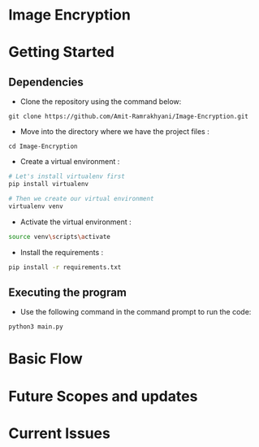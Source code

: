 # Image Encryption

# Getting Started

## Dependencies

* Clone the repository using the command below:

```
git clone https://github.com/Amit-Ramrakhyani/Image-Encryption.git
```

* Move into the directory where we have the project files :
  
```
cd Image-Encryption
```

* Create a virtual environment :
  
```bash
# Let's install virtualenv first
pip install virtualenv

# Then we create our virtual environment
virtualenv venv

```

* Activate the virtual environment :
```bash
source venv\scripts\activate
```

* Install the requirements :
```bash
pip install -r requirements.txt

```

## Executing the program

- Use the following command in the command prompt to run the code:

```
python3 main.py
```

# Basic Flow



# Future Scopes and updates



# Current Issues